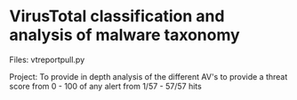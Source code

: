 # VirusTotal classification and analysis of malware taxonomy

Files:
 vtreportpull.py

Project:
 To provide in depth analysis of the different AV's to provide a threat score from 0 - 100 of any alert from
1/57 - 57/57 hits
